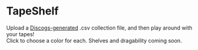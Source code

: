 # TapeShelf
Upload a [Discogs-generated](https://www.discogs.com/users/export) .csv collection file, and then play around with your tapes! <br>
Click to choose a color for each. Shelves and dragability coming soon.
